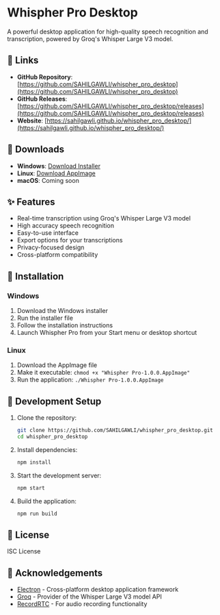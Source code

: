 # Whispher Pro Desktop

A powerful desktop application for high-quality speech recognition and transcription, powered by Groq's Whisper Large V3 model.

## 🔗 Links

- **GitHub Repository**: [https://github.com/SAHILGAWLI/whispher_pro_desktop](https://github.com/SAHILGAWLI/whispher_pro_desktop)
- **GitHub Releases**: [https://github.com/SAHILGAWLI/whispher_pro_desktop/releases](https://github.com/SAHILGAWLI/whispher_pro_desktop/releases)
- **Website**: [https://sahilgawli.github.io/whispher_pro_desktop/](https://sahilgawli.github.io/whispher_pro_desktop/)

## 💾 Downloads

- **Windows**: [Download Installer](https://github.com/SAHILGAWLI/whispher_pro_desktop/releases/download/v1.0.0/Whispher.Pro.Setup.1.0.0.exe)
- **Linux**: [Download AppImage](https://github.com/SAHILGAWLI/whispher_pro_desktop/releases/download/v1.0.0/Whispher.Pro-1.0.0.AppImage)
- **macOS**: Coming soon

## ✨ Features

- Real-time transcription using Groq's Whisper Large V3 model
- High accuracy speech recognition
- Easy-to-use interface
- Export options for your transcriptions
- Privacy-focused design
- Cross-platform compatibility

## 🚀 Installation

### Windows
1. Download the Windows installer
2. Run the installer file
3. Follow the installation instructions
4. Launch Whispher Pro from your Start menu or desktop shortcut

### Linux
1. Download the AppImage file
2. Make it executable: `chmod +x "Whispher Pro-1.0.0.AppImage"`
3. Run the application: `./Whispher Pro-1.0.0.AppImage`

## 🔧 Development Setup

1. Clone the repository:
   ```bash
   git clone https://github.com/SAHILGAWLI/whispher_pro_desktop.git
   cd whispher_pro_desktop
   ```

2. Install dependencies:
   ```bash
   npm install
   ```

3. Start the development server:
   ```bash
   npm start
   ```

4. Build the application:
   ```bash
   npm run build
   ```

## 📝 License

ISC License

## 🙏 Acknowledgements

- [Electron](https://www.electronjs.org/) - Cross-platform desktop application framework
- [Groq](https://groq.com/) - Provider of the Whisper Large V3 model API
- [RecordRTC](https://recordrtc.org/) - For audio recording functionality 